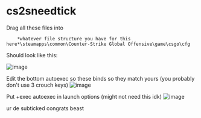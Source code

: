 # cs2sneedtick

Drag all these files into 

		*whatever file structure you have for this here*\steamapps\common\Counter-Strike Global Offensive\game\csgo\cfg    
	
Should look like this:


![image](https://github.com/z6m/cs2sneedtick/assets/58152411/390f6000-5229-4190-984c-67c6699008e2)

  Edit the bottom autoexec so these binds so they match yours (you probably don't use 3 crouch keys)
![image](https://github.com/z6m/cs2sneedtick/assets/58152411/9b1a67cd-8d61-4423-bcb3-cbdca0de02be)

  Put +exec autoexec in launch options (might not need this idk)
![image](https://github.com/z6m/cs2sneedtick/assets/58152411/af89df06-8001-4ad8-b99f-fcd56cb1cb92)

ur de subticked congrats beast

